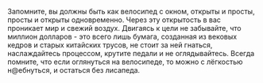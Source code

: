 Запомните, вы должны быть как велосипед с окном, открыты и просты, просты и открыты одновременно. Через эту открытость в вас проникает мир и свежий воздух. Двигаясь к цели не забывайте, что миллион долларов - это всего лишь бумага, созданная из вековых кедров и старых китайских трусов, не стоит за ней гнаться, наслаждайтесь процессом, крутите педали и не оглядывайтесь. Всегда помните, что если оглянуться на велосипеде, то можно с лёгкостью н@ебнуться, и остаться без лисапеда.
